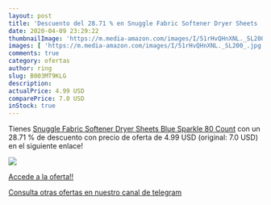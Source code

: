 ```yaml
---
layout: post
title: 'Descuento del 28.71 % en Snuggle Fabric Softener Dryer Sheets  Bl'
date: 2020-04-09 23:29:22
thumbnailImage: 'https://m.media-amazon.com/images/I/51rHvQHnXNL._SL200_.jpg'
images: [ 'https://m.media-amazon.com/images/I/51rHvQHnXNL._SL200_.jpg' ]
comments: true
category: ofertas
author: ring
slug: B003MT9KLG
description:
actualPrice: 4.99 USD
comparePrice: 7.0 USD
inStock: true
---
```


Tienes [Snuggle Fabric Softener Dryer Sheets  Blue Sparkle  80 Count](https://www.amazon.com/dp/B003MT9KLG/?tag=redken08-20) con un 28.71 % de descuento con precio de oferta de 4.99 USD (original: 7.0 USD) en el siguiente enlace!

[![](https://m.media-amazon.com/images/I/51rHvQHnXNL._SL200_.jpg)](https://www.amazon.com/dp/B003MT9KLG/?tag=redken08-20)

[Accede a la oferta!!](https://www.amazon.com/dp/B003MT9KLG/?tag=redken08-20)

[Consulta otras ofertas en nuestro canal de telegram](https://t.me/s/ofertas25)
